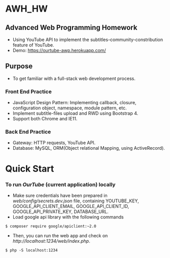 # AWH_HW
## Advanced Web Programming Homework
- Using YouTube API to implement the subtitles-community-constribution feature of YouTube.
- Demo: https://ourtube-awp.herokuapp.com/


## Purpose
- To get familiar with a full-stack web development process.

### Front End Practice
- JavaScript Design Pattern: Implementing callback, closure, configuration object, namespace, module pattern, etc.
- Implement subtitle-files upload and RWD using Bootstrap 4.
- Support both Chrome and IE11.

### Back End Practice
- Gateway: HTTP requests, YouTube API.
- Database: MySQL, ORM(Object relational Mapping, using ActiveRecord).


# Quick Start
### To run _OurTube_ (current application) locally
- Make sure credentials have been prepared in _web/config/secrets.dev.json_ file, containing YOUTUBE_KEY, GOOGLE_API_CLIENT_EMAIL, GOOGLE_API_CLIENT_ID, GOOGLE_API_PRIVATE_KEY, DATABASE_URL.
- Load google api library with the following commands
```
$ composer require google/apiclient:~2.0
```
- Then, you can run the web app and check on _http://localhost:1234/web/index.php_.
```
$ php -S localhost:1234
```